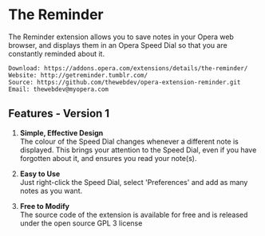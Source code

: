 # The Reminder

The Reminder extension allows you to save notes in your Opera web browser, and displays them in an Opera Speed Dial so that you are constantly reminded about it.

	Download: https://addons.opera.com/extensions/details/the-reminder/
	Website: http://getreminder.tumblr.com/
	Source: https://github.com/thewebdev/opera-extension-reminder.git 
	Email: thewebdev@myopera.com

## Features - Version 1

1. **Simple, Effective Design**  
The colour of the Speed Dial changes whenever a different note is displayed. This brings your attention to the Speed Dial, even if you have forgotten about it, and ensures you read your note(s).

2. **Easy to Use**   
Just right-click the Speed Dial, select 'Preferences' and add as many notes as you want.

3. **Free to Modify**  
The source code of the extension is available for free and is released under the open source GPL 3 license